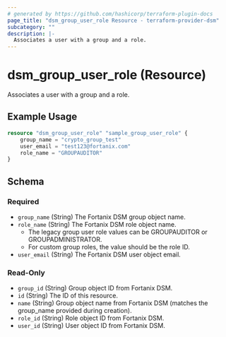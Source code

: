 ```yaml
---
# generated by https://github.com/hashicorp/terraform-plugin-docs
page_title: "dsm_group_user_role Resource - terraform-provider-dsm"
subcategory: ""
description: |-
  Associates a user with a group and a role.
---
```


# dsm_group_user_role (Resource)

Associates a user with a group and a role.

## Example Usage

```terraform
resource "dsm_group_user_role" "sample_group_user_role" {
    group_name = "crypto_group_test"
    user_email = "test123@fortanix.com"
    role_name = "GROUPAUDITOR"
}
```

<!-- schema generated by tfplugindocs -->
## Schema

### Required

- `group_name` (String) The Fortanix DSM group object name.
- `role_name` (String) The Fortanix DSM role object name.
   * The legacy group user role values can be GROUPAUDITOR or GROUPADMINISTRATOR.
   * For custom group roles, the value should be the role ID.
- `user_email` (String) The Fortanix DSM user object email.

### Read-Only

- `group_id` (String) Group object ID from Fortanix DSM.
- `id` (String) The ID of this resource.
- `name` (String) Group object name from Fortanix DSM (matches the group_name provided during creation).
- `role_id` (String) Role object ID from Fortanix DSM.
- `user_id` (String) User object ID from Fortanix DSM.
